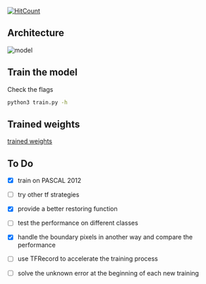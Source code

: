 [![HitCount](http://hits.dwyl.io/srihari-humbarwadi/https://githubcom/srihari-humbarwadi/DeepLabV3_Plus-Tensorflow20.svg)](http://hits.dwyl.io/srihari-humbarwadi/https://githubcom/srihari-humbarwadi/DeepLabV3_Plus-Tensorflow20)


## Architecture
![model](deeplabv3plus.png)

## Train the model
Check the flags
```bash
python3 train.py -h
```

## Trained weights
[trained weights](https://drive.google.com/open?id=1wRXyIGUVRws3BJHX-UrNDSZGDzUzgVMx)


## To Do
- [x] train on PASCAL 2012 
- [ ] try other tf strategies
- [x] provide a better restoring function
- [ ] test the performance on different classes
- [x] handle the boundary pixels in another way and compare the performance
- [ ] use TFRecord to accelerate the training process
- [ ] solve the unknown error at the beginning of each new training


